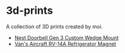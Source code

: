 # 3d-prints
A collection of 3D prints created by moi.

* [Nest Doorbell Gen 3 Custom Wedge Mount](./nest_doorbell_gen3_wedge/README.md)
* [Van's Aircraft RV-14A Refrigerator Magnet](./rv_14a_fridge_magnet/README.md)
